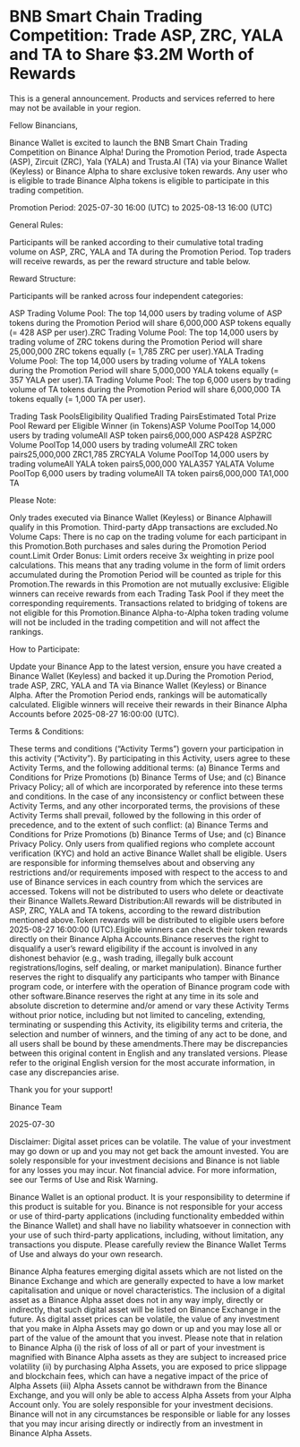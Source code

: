 # BNB Smart Chain Trading Competition: Trade ASP, ZRC, YALA and TA to Share $3.2M Worth of Rewards

This is a general announcement. Products and services referred to here may not be available in your region.

Fellow Binancians, 

Binance Wallet is excited to launch the BNB Smart Chain Trading Competition on Binance Alpha! During the Promotion Period, trade Aspecta (ASP), Zircuit (ZRC), Yala (YALA) and Trusta.AI (TA) via your Binance Wallet (Keyless) or Binance Alpha to share exclusive token rewards. Any user who is eligible to trade Binance Alpha tokens is eligible to participate in this trading competition. 

Promotion Period: 2025-07-30 16:00 (UTC) to 2025-08-13 16:00 (UTC)

General Rules​​:

Participants will be ranked according to their cumulative total trading volume on ASP, ZRC, YALA and TA during the Promotion Period. Top traders will receive rewards, as per the reward structure and table below.

Reward Structure:

Participants will be ranked across four independent categories​​:

ASP Trading Volume Pool: The top 14,000 users by trading volume of ASP tokens during the Promotion Period will share 6,000,000 ASP tokens equally (= 428 ASP per user).ZRC Trading Volume Pool: The top 14,000 users by trading volume of ZRC tokens during the Promotion Period will share 25,000,000 ZRC tokens equally (= 1,785 ZRC per user).YALA Trading Volume Pool: The top 14,000 users by trading volume of YALA tokens during the Promotion Period will share 5,000,000 YALA tokens equally (= 357 YALA per user).TA Trading Volume Pool: The top 6,000 users by trading volume of TA tokens during the Promotion Period will share 6,000,000 TA tokens equally (= 1,000 TA per user).

Trading Task PoolsEligibility Qualified Trading PairsEstimated Total Prize Pool Reward per Eligible Winner (in Tokens)ASP Volume PoolTop 14,000 users by trading volumeAll ASP token pairs6,000,000 ASP428 ASPZRC Volume PoolTop 14,000 users by trading volumeAll ZRC token pairs25,000,000 ZRC1,785 ZRCYALA Volume PoolTop 14,000 users by trading volumeAll YALA token pairs5,000,000 YALA357 YALATA Volume PoolTop 6,000 users by trading volumeAll TA token pairs6,000,000 TA1,000 TA

Please Note:​​

Only trades executed via ​​Binance Wallet (Keyless)​​ or ​​Binance Alpha​​ will qualify in this Promotion. Third-party dApp transactions are excluded.​​No Volume Caps​​: There is no cap on the trading volume for each participant in this Promotion.Both purchases and sales during the Promotion Period count.​​Limit Order Bonus​​: Limit orders receive ​​3x weighting​​ in prize pool calculations. This means that any trading volume in the form of limit orders accumulated during the Promotion Period will be counted as triple for this Promotion.The rewards in this Promotion are not mutually exclusive: Eligible winners can receive rewards from each Trading Task Pool if they meet the corresponding requirements. Transactions related to bridging of tokens are not eligible for this Promotion.Binance Alpha-to-Alpha token trading volume will not be included in the trading competition and will not affect the rankings.

How to Participate:

Update your Binance App to the latest version, ensure you have created a Binance Wallet (Keyless) and backed it up.During the Promotion Period, trade ASP, ZRC, YALA and TA via ​​Binance Wallet (Keyless)​​ or Binance Alpha. After the Promotion Period ends, rankings will be automatically calculated. Eligible winners will receive their rewards in their Binance Alpha Accounts before 2025-08-27 16:00:00 (UTC). 

Terms & Conditions:

These terms and conditions (“Activity Terms”) govern your participation in this activity (“Activity”). By participating in this Activity, users agree to these Activity Terms, and the following additional terms: (a) Binance Terms and Conditions for Prize Promotions (b) Binance Terms of Use; and (c) Binance Privacy Policy; all of which are incorporated by reference into these terms and conditions. In the case of any inconsistency or conflict between these Activity Terms, and any other incorporated terms, the provisions of these Activity Terms shall prevail, followed by the following in this order of precedence, and to the extent of such conflict: (a) Binance Terms and Conditions for Prize Promotions (b) Binance Terms of Use; and (c) Binance Privacy Policy. Only users from qualified regions who complete account verification (KYC) and hold an active Binance Wallet shall be eligible. Users are responsible for informing themselves about and observing any restrictions and/or requirements imposed with respect to the access to and use of Binance services in each country from which the services are accessed. Tokens will not be distributed to users who delete or deactivate their Binance Wallets.Reward Distribution:All rewards will be distributed in ASP, ZRC, YALA and TA tokens, according to the reward distribution mentioned above.Token rewards will be distributed to eligible users before 2025-08-27 16:00:00 (UTC).Eligible winners can check their token rewards directly on their Binance Alpha Accounts.Binance reserves the right to disqualify a user’s reward eligibility if the account is involved in any dishonest behavior (e.g., wash trading, illegally bulk account registrations/logins, self dealing, or market manipulation). Binance further reserves the right to disqualify any participants who tamper with Binance program code, or interfere with the operation of Binance program code with other software.Binance reserves the right at any time in its sole and absolute discretion to determine and/or amend or vary these Activity Terms without prior notice, including but not limited to canceling, extending, terminating or suspending this Activity, its eligibility terms and criteria, the selection and number of winners, and the timing of any act to be done, and all users shall be bound by these amendments.There may be discrepancies between this original content in English and any translated versions. Please refer to the original English version for the most accurate information, in case any discrepancies arise.

Thank you for your support!

Binance Team

2025-07-30

Disclaimer: Digital asset prices can be volatile. The value of your investment may go down or up and you may not get back the amount invested. You are solely responsible for your investment decisions and Binance is not liable for any losses you may incur. Not financial advice. For more information, see our Terms of Use and Risk Warning.

Binance Wallet is an optional product. It is your responsibility to determine if this product is suitable for you. Binance is not responsible for your access or use of third-party applications (including functionality embedded within the Binance Wallet) and shall have no liability whatsoever in connection with your use of such third-party applications, including, without limitation, any transactions you dispute. Please carefully review the Binance Wallet Terms of Use and always do your own research.

Binance Alpha features emerging digital assets which are not listed on the Binance Exchange and which are generally expected to have a low market capitalisation and unique or novel characteristics. The inclusion of a digital asset as a Binance Alpha asset does not in any way imply, directly or indirectly, that such digital asset will be listed on Binance Exchange in the future. As digital asset prices can be volatile, the value of any investment that you make in Alpha Assets may go down or up and you may lose all or part of the value of the amount that you invest. Please note that in relation to Binance Alpha (i) the risk of loss of all or part of your investment is magnified with Binance Alpha assets as they are subject to increased price volatility (ii) by purchasing Alpha Assets, you are exposed to price slippage and blockchain fees, which can have a negative impact of the price of Alpha Assets (iii) Alpha Assets cannot be withdrawn from the Binance Exchange, and you will only be able to access Alpha Assets from your Alpha Account only. You are solely responsible for your investment decisions. Binance will not in any circumstances be responsible or liable for any losses that you may incur arising directly or indirectly from an investment in Binance Alpha Assets.